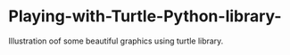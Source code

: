 # Playing-with-Turtle-Python-library-
Illustration oof some beautiful graphics using turtle library.
